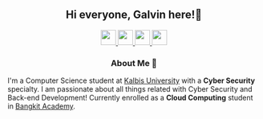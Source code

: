 <div align="center" margin="20px">
<h2> Hi everyone, Galvin here!👋 </h2>

<!--Social Media Logos-->
<a href="https://www.linkedin.com/in/galviinn/">
  <img width="30px" src="https://cdn.simpleicons.org/linkedin"  />
</a>
<a href="https://steamcommunity.com/id/Galviinn/">
  <img width="30px" src="https://cdn.simpleicons.org/steam" />
</a>
<a href="mailto:vincencius.galvin@gmail.com">
  <img width="30px" src="https://cdn.simpleicons.org/gmail" />
</a>
<a href="https://www.youtube.com/channel/UCqRtDe4_Kf1LQWVsR4pwzHA">
  <img width="30px" src="https://cdn.simpleicons.org/youtube" />
</a><br />

</div>

<div align="center">
<h3>About Me 🤵</h3> </div>
<p>I'm a Computer Science student at <a href="https://kalbis.ac.id">Kalbis University</a> with a <b>Cyber Security</b> specialty.  
I am passionate about all things related with Cyber Security and Back-end Development! Currently enrolled as a  
<b>Cloud Computing</b> student in <a href="https://www.linkedin.com/company/bangkit-academy/">Bangkit Academy</a>.</p>

<!--
**Galviinn/Galviinn** is a ✨ _special_ ✨ repository because its `README.md` (this file) appears on your GitHub profile.

Here are some ideas to get you started:

- 🔭 I’m currently working on ...
- 🌱 I’m currently learning ...
- 👯 I’m looking to collaborate on ...
- 🤔 I’m looking for help with ...
- 💬 Ask me about ...
- 📫 How to reach me: ...
- 😄 Pronouns: ...
- ⚡ Fun fact: ...
-->

